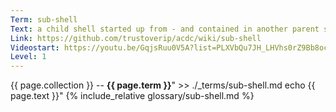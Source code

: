 ```yaml
---
Term: sub-shell
Text: a child shell started up from - and contained in another parent shell
Link: https://github.com/trustoverip/acdc/wiki/sub-shell
Videostart: https://youtu.be/GqjsRuu0V5A?list=PLXVbQu7JH_LHVhs0rZ9Bb8ocyKlPljkaG&t=01m46s
Level: 1
---
```


{{ page.collection }} -- **{{ page.term }}**" >> ./_terms/sub-shell.md
    echo  {{ page.text }}"
{% include_relative glossary/sub-shell.md %}
